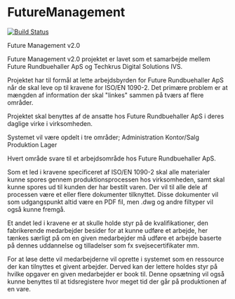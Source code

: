 # FutureManagement
[![Build Status](https://travis-ci.com/Moesgaarda/FutureManagement.svg?token=KqZbsZZR2d8mqnhg3hA3&branch=develop)](https://travis-ci.com/Moesgaarda/FutureManagement)

Future Management v2.0

Future Management v2.0 projektet er lavet som et samarbejde mellem Future Rundbuehaller ApS og Techkrus Digital Solutions IVS.

Projektet har til formål at lette arbejdsbyrden for Future Rundbuehaller ApS når de skal leve op til kravene for ISO/EN 1090-2. Det primære problem er at mængden af information der skal "linkes" sammen på tværs af flere områder. 

Projektet skal benyttes af de ansatte hos Future Rundbuehaller ApS i deres daglige virke i virksomheden. 

Systemet vil være opdelt i tre områder;
    Administration
    Kontor/Salg
    Produktion
    Lager

Hvert område svare til et arbejdsområde hos Future Rundbuehaller ApS.

Som et led i kravene specificeret af ISO/EN 1090-2 skal alle materialer kunne spores gennem produktionsprocessen hos virksomheden, samt skal kunne spores ud til kunden der har bestilt varen. Der vil til alle dele af processen være et eller flere dokumenter tilknyttet. Disse dokumenter vil som udgangspunkt altid være en PDF fil, men .dwg og andre filtyper vil også kunne fremgå. 

Et andet led i kravene er at skulle holde styr på de kvalifikationer, den fabrikerende medarbejder besider for at kunne udføre et arbejde, her tænkes særligt på om en given medarbejder må udføre et arbejde baserte på dennes uddannelse og tilladelser som fx svejsecertifikater mm. 

For at løse dette vil medarbejderne vil oprette i systemet som en ressource der kan tilnyttes et givent arbejder. Derved kan der lettere holdes styr på hvilke opgaver en given medarbejder er book til. Denne opsætning vil også kunne benyttes til at tidsregistere hvor meget tid der går på produktionen af en vare. 
